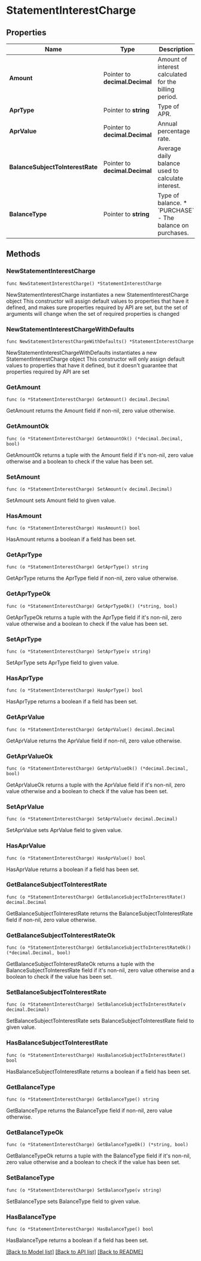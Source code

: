 # StatementInterestCharge

## Properties

Name | Type | Description | Notes
------------ | ------------- | ------------- | -------------
**Amount** | Pointer to **decimal.Decimal** | Amount of interest calculated for the billing period. | [optional] 
**AprType** | Pointer to **string** | Type of APR. | [optional] 
**AprValue** | Pointer to **decimal.Decimal** | Annual percentage rate. | [optional] 
**BalanceSubjectToInterestRate** | Pointer to **decimal.Decimal** | Average daily balance used to calculate interest. | [optional] 
**BalanceType** | Pointer to **string** | Type of balance.  * &#x60;PURCHASE&#x60; - The balance on purchases. | [optional] 

## Methods

### NewStatementInterestCharge

`func NewStatementInterestCharge() *StatementInterestCharge`

NewStatementInterestCharge instantiates a new StatementInterestCharge object
This constructor will assign default values to properties that have it defined,
and makes sure properties required by API are set, but the set of arguments
will change when the set of required properties is changed

### NewStatementInterestChargeWithDefaults

`func NewStatementInterestChargeWithDefaults() *StatementInterestCharge`

NewStatementInterestChargeWithDefaults instantiates a new StatementInterestCharge object
This constructor will only assign default values to properties that have it defined,
but it doesn't guarantee that properties required by API are set

### GetAmount

`func (o *StatementInterestCharge) GetAmount() decimal.Decimal`

GetAmount returns the Amount field if non-nil, zero value otherwise.

### GetAmountOk

`func (o *StatementInterestCharge) GetAmountOk() (*decimal.Decimal, bool)`

GetAmountOk returns a tuple with the Amount field if it's non-nil, zero value otherwise
and a boolean to check if the value has been set.

### SetAmount

`func (o *StatementInterestCharge) SetAmount(v decimal.Decimal)`

SetAmount sets Amount field to given value.

### HasAmount

`func (o *StatementInterestCharge) HasAmount() bool`

HasAmount returns a boolean if a field has been set.

### GetAprType

`func (o *StatementInterestCharge) GetAprType() string`

GetAprType returns the AprType field if non-nil, zero value otherwise.

### GetAprTypeOk

`func (o *StatementInterestCharge) GetAprTypeOk() (*string, bool)`

GetAprTypeOk returns a tuple with the AprType field if it's non-nil, zero value otherwise
and a boolean to check if the value has been set.

### SetAprType

`func (o *StatementInterestCharge) SetAprType(v string)`

SetAprType sets AprType field to given value.

### HasAprType

`func (o *StatementInterestCharge) HasAprType() bool`

HasAprType returns a boolean if a field has been set.

### GetAprValue

`func (o *StatementInterestCharge) GetAprValue() decimal.Decimal`

GetAprValue returns the AprValue field if non-nil, zero value otherwise.

### GetAprValueOk

`func (o *StatementInterestCharge) GetAprValueOk() (*decimal.Decimal, bool)`

GetAprValueOk returns a tuple with the AprValue field if it's non-nil, zero value otherwise
and a boolean to check if the value has been set.

### SetAprValue

`func (o *StatementInterestCharge) SetAprValue(v decimal.Decimal)`

SetAprValue sets AprValue field to given value.

### HasAprValue

`func (o *StatementInterestCharge) HasAprValue() bool`

HasAprValue returns a boolean if a field has been set.

### GetBalanceSubjectToInterestRate

`func (o *StatementInterestCharge) GetBalanceSubjectToInterestRate() decimal.Decimal`

GetBalanceSubjectToInterestRate returns the BalanceSubjectToInterestRate field if non-nil, zero value otherwise.

### GetBalanceSubjectToInterestRateOk

`func (o *StatementInterestCharge) GetBalanceSubjectToInterestRateOk() (*decimal.Decimal, bool)`

GetBalanceSubjectToInterestRateOk returns a tuple with the BalanceSubjectToInterestRate field if it's non-nil, zero value otherwise
and a boolean to check if the value has been set.

### SetBalanceSubjectToInterestRate

`func (o *StatementInterestCharge) SetBalanceSubjectToInterestRate(v decimal.Decimal)`

SetBalanceSubjectToInterestRate sets BalanceSubjectToInterestRate field to given value.

### HasBalanceSubjectToInterestRate

`func (o *StatementInterestCharge) HasBalanceSubjectToInterestRate() bool`

HasBalanceSubjectToInterestRate returns a boolean if a field has been set.

### GetBalanceType

`func (o *StatementInterestCharge) GetBalanceType() string`

GetBalanceType returns the BalanceType field if non-nil, zero value otherwise.

### GetBalanceTypeOk

`func (o *StatementInterestCharge) GetBalanceTypeOk() (*string, bool)`

GetBalanceTypeOk returns a tuple with the BalanceType field if it's non-nil, zero value otherwise
and a boolean to check if the value has been set.

### SetBalanceType

`func (o *StatementInterestCharge) SetBalanceType(v string)`

SetBalanceType sets BalanceType field to given value.

### HasBalanceType

`func (o *StatementInterestCharge) HasBalanceType() bool`

HasBalanceType returns a boolean if a field has been set.


[[Back to Model list]](../README.md#documentation-for-models) [[Back to API list]](../README.md#documentation-for-api-endpoints) [[Back to README]](../README.md)


